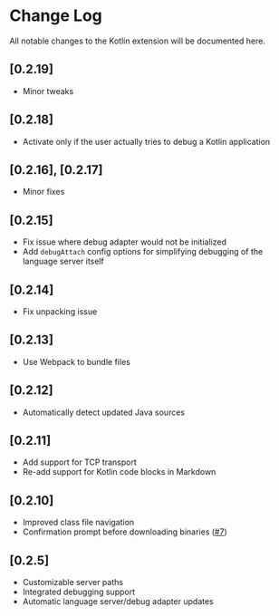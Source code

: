 # Change Log
All notable changes to the Kotlin extension will be documented here.

## [0.2.19]
- Minor tweaks

## [0.2.18]
- Activate only if the user actually tries to debug a Kotlin application

## [0.2.16], [0.2.17]
- Minor fixes

## [0.2.15]
- Fix issue where debug adapter would not be initialized
- Add `debugAttach` config options for simplifying debugging of the language server itself

## [0.2.14]
- Fix unpacking issue

## [0.2.13]
- Use Webpack to bundle files

## [0.2.12]
- Automatically detect updated Java sources

## [0.2.11]
- Add support for TCP transport
- Re-add support for Kotlin code blocks in Markdown

## [0.2.10]
- Improved class file navigation
- Confirmation prompt before downloading binaries ([#7](https://github.com/fwcd/vscode-kotlin-ide/issues/7))

## [0.2.5]
- Customizable server paths
- Integrated debugging support
- Automatic language server/debug adapter updates

